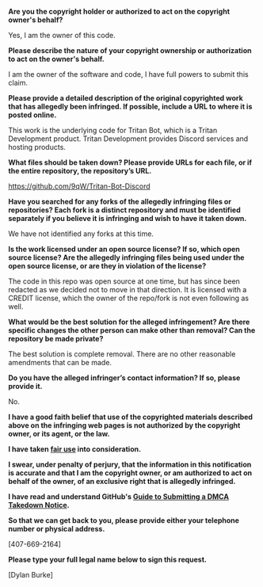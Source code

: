 **Are you the copyright holder or authorized to act on the copyright owner's behalf?**

Yes, I am the owner of this code.

**Please describe the nature of your copyright ownership or authorization to act on the owner's behalf.**

I am the owner of the software and code, I have full powers to submit this claim.

**Please provide a detailed description of the original copyrighted work that has allegedly been infringed. If possible, include a URL to where it is posted online.**

This work is the underlying code for Tritan Bot, which is a Tritan Development product. Tritan Development provides Discord services and hosting products.

**What files should be taken down? Please provide URLs for each file, or if the entire repository, the repository’s URL.**

https://github.com/9qW/Tritan-Bot-Discord

**Have you searched for any forks of the allegedly infringing files or repositories? Each fork is a distinct repository and must be identified separately if you believe it is infringing and wish to have it taken down.**

We have not identified any forks at this time.

**Is the work licensed under an open source license? If so, which open source license? Are the allegedly infringing files being used under the open source license, or are they in violation of the license?**

The code in this repo was open source at one time, but has since been redacted as we decided not to move in that direction. It is licensed with a CREDIT license, which the owner of the repo/fork is not even following as well.

**What would be the best solution for the alleged infringement? Are there specific changes the other person can make other than removal? Can the repository be made private?**

The best solution is complete removal. There are no other reasonable amendments that can be made.

**Do you have the alleged infringer’s contact information? If so, please provide it.**

No.

**I have a good faith belief that use of the copyrighted materials described above on the infringing web pages is not authorized by the copyright owner, or its agent, or the law.**

**I have taken <a href="https://www.lumendatabase.org/topics/22">fair use</a> into consideration.**

**I swear, under penalty of perjury, that the information in this notification is accurate and that I am the copyright owner, or am authorized to act on behalf of the owner, of an exclusive right that is allegedly infringed.**

**I have read and understand GitHub's <a href="https://docs.github.com/articles/guide-to-submitting-a-dmca-takedown-notice/">Guide to Submitting a DMCA Takedown Notice</a>.**

**So that we can get back to you, please provide either your telephone number or physical address.**

[407-669-2164]

**Please type your full legal name below to sign this request.**

[Dylan Burke]

